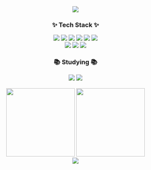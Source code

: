 <div align=center>
  <img src="https://capsule-render.vercel.app/api?type=waving&color=gradient&customColorList=14&height=280&section=header&text=Hello%20World&desc=jinju's%20Github&fontSize=60&&descAlign=80&stroke=f8f9fa&strokeWidth=3" />
  
  <h3 align="center">✨ Tech Stack ✨</h3>
  <div align=center>
    <img src="https://img.shields.io/badge/spring-%236DB33F.svg?style=for-the-badge&logo=spring&logoColor=white" />
    <img src="https://img.shields.io/badge/java-%23ED8B00.svg?style=for-the-badge&logo=openjdk&logoColor=white" />
    <img src="https://img.shields.io/badge/javascript-%23323330.svg?style=for-the-badge&logo=javascript&logoColor=%23F7DF1E" />
    <img src="https://img.shields.io/badge/html5-%23E34F26.svg?style=for-the-badge&logo=html5&logoColor=white" />
    <img src="https://img.shields.io/badge/css3-%231572B6.svg?style=for-the-badge&logo=css3&logoColor=white" />
    <img src="https://img.shields.io/badge/jquery-%230769AD.svg?style=for-the-badge&logo=jquery&logoColor=white" />
  </div>
  <div align=center>
    <img src="https://img.shields.io/badge/Oracle-F80000?style=for-the-badge&logo=oracle&logoColor=white" />
    <img src="https://img.shields.io/badge/postgres-%23316192.svg?style=for-the-badge&logo=postgresql&logoColor=white" />
    <img src="https://img.shields.io/badge/Microsoft%20SQL%20Server-CC2927?style=for-the-badge&logo=microsoft%20sql%20server&logoColor=white" />
  </div>
  <h3 align="center">📚 Studying 📚</h3>
  <div align=center>
    <img src="https://img.shields.io/badge/react-%2320232a.svg?style=for-the-badge&logo=react&logoColor=%2361DAFB" />
    <img src="https://img.shields.io/badge/Next-black?style=for-the-badge&logo=next.js&logoColor=white" />
  </div>
  <br/>
  <img height="180" src="https://github-readme-stats.vercel.app/api?username=anuraghazra&show_icons=true&theme=transparent" />
  <img height="180" src="https://github-readme-stats.vercel.app/api/top-langs/?username=anuraghazra&layout=compact" />
  <br/>
  <img src="https://capsule-render.vercel.app/api?type=waving&color=gradient&customColorList=14&height=230&section=footer"/>
</div>
